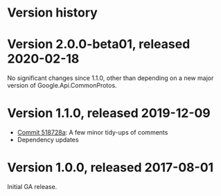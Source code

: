 # Version history

# Version 2.0.0-beta01, released 2020-02-18

No significant changes since 1.1.0, other than depending on a new major version of Google.Api.CommonProtos.

# Version 1.1.0, released 2019-12-09

- [Commit 518728a](https://github.com/googleapis/google-cloud-dotnet/commit/518728a): A few minor tidy-ups of comments
- Dependency updates

# Version 1.0.0, released 2017-08-01

Initial GA release.
